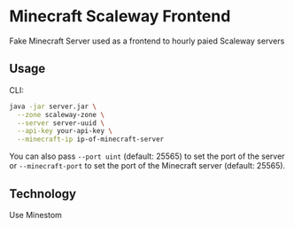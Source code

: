 # Minecraft Scaleway Frontend

Fake Minecraft Server used as a frontend to hourly paied Scaleway servers

## Usage

CLI:
```bash
java -jar server.jar \
  --zone scaleway-zone \
  --server server-uuid \
  --api-key your-api-key \
  --minecraft-ip ip-of-minecraft-server
```

You can also pass `--port uint` (default: 25565) to set the port of the server or `--minecraft-port` to set the port
of the Minecraft server (default: 25565).

## Technology

Use Minestom